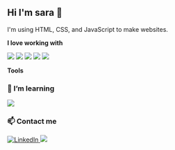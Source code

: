 ## Hi I'm sara 👋

I'm using HTML, CSS, and JavaScript to make websites.

**I love working with**

<div display="flex">
  <img src="https://img.shields.io/badge/HTML5-E34F26?style=flat&logo=html5&logoColor=white"/>
  <img src="https://img.shields.io/badge/CSS3-1572B6?style=flat&logo=css3&logoColor=white"/>
  <img src="https://img.shields.io/badge/JavaScript-F7DF1E?style=flat&logo=javascript&logoColor=black"/>
  <img src="https://img.shields.io/badge/jQuery-0769AD?style=flat&logo=jquery&logoColor=white"/>
  <img src="https://img.shields.io/badge/Bootstrap-7952B3?style=flat&logo=bootstrap&logoColor=white"/>
</div>

**Tools**


### 🌱 I’m learning

<div display="flex">
  <img src="https://img.shields.io/badge/Python-3776AB?style=flat&logo=python&logoColor=white"/>
</div>

### 📫 Contact me

<div display="flex">
  <a href="https://www.linkedin.com/in/sarakaramali/">
    <img src="https://img.shields.io/badge/linkedin-%230077B5.svg?style=for-the-badge&logo=linkedin&logoColor=white" alt="LinkedIn"/>
  </a>

  <a href="https://www.gmai.com/sarakaramali/">
    <img src="https://img.shields.io/badge/Gmail-EA4335?style=flat&logo=gmail&logoColor=white"/>
  </a>

</div>

